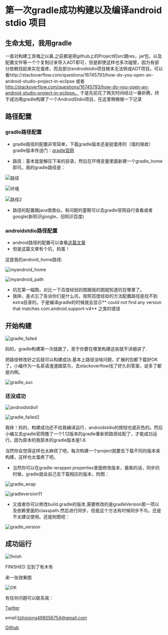 # 第一次gradle成功构建以及编译android stdio 项目

## 生命太短，我用gradle



一直对构建工具嗤之以鼻,之前都是把github上的Project的src跟res，jar包，以及配置文件等一个个复制过来导入ADT即可，但是即使这样也多次碰壁，因为有部分依赖找起来实在蛋疼，而且部分androidstdio项目根本无法转成ADT项目。可以看http://stackoverflow.com/questions/16745793/how-do-you-open-an-android-studio-project-in-eclipse 或者 http://stackoverflow.com/questions/16745793/how-do-you-open-an-android-studio-project-in-eclipse。 于是先前花了两天时间经过一番折腾，终于成功用gradle构建了一个AndroidStdio项目，在这里稍微做一下记录





## 路径配置



### gradle路径配置
-  gradle路径的配置非常简单，下载gradle版本还是挺蛋疼的（墙的缘故）gradle版本传送门：[gradle官网][1]

-  路径：基本就是解压下来的目录，然后在环境变量里面新建一个gradle_home即可。我的gradle路径是：

![路径](./img/Gradle/gradle_dir.jpg)

![环境](./img/Gradle/gradle_environment.png)   

![路径2](./img/Gradle/gradlepath.jpg)     
    
- 路径的配置跟java很类似，有问题的童鞋可以去gradle官网自行查看或者google(新知识google，旧知识百度)    



### androidstdio路径配置



- android路径的配置可以查看[这篇文章][2] 
- 但是这篇文章有个坑，妈蛋！

这是我的android_home路径:

![myandroid_home](./img/Gradle/myandroid_home.jpg)

![myandroid_path](./img/Gradle/myandroid_path.jpg)


- 坑在第一幅图，对比一下百度经验的图跟我的图就知道坑在哪里了。
-  我摔，差点忘了告诉你们是什么坑，按照百度经验的方法配置路径是找不到extra目录的。于是编译gradle的时候就会显示** could not find any version that matches com.android.support-v4** 之类的错误



## 开始构建



![gradle_failed](./img/Gradle/gradle_failed.png)


妈的，gradle构建第一次就跪了，至于你要在哪里构建这些就不详细讲了.

把路径修改好之后就可以构建成功.基本上路径没啥问题，扩展的包都下载好OK了。小编作为一名英语渣渣跟菜鸟，去stackoverflow找了好久的答案，说多了都是内啊。


![gradle_suc](./img/Gradle/gradle_suc.jpg)





### 还没成功

![androidstdio1](./img/Gradle/androidstdio1.jpg)

![gradle_failed2](./img/Gradle/gradle_failed2.png)


我摔！妈的，构建成功还不给我编译运行，androidstdio的按钮也是灰色的。然后小编又去gradle官网撸了一个1.12版本的gradle重新把路径给配了，才能成功运行。因为原本的我原本的gradle版本是1.8.

当然你会觉得这样也太麻烦了吧。每次构建一个project就要去下载不同的版本来构建，这样也太蛋疼了吧。

- 当然你可以在gradle-wrapper.properties里面修改版本，酱紫的话，同步的时候，gradle就会自己去下载相应的版本，附图：

![gradle_wrap](./img/Gradle/gradle_wrap.png)

![gradleversion11](./img/Gradle/gradleversion11.jpg)

- 又或者你可以修改build.gradle的版本,需要修改的是gradleVersion那一项以及依赖里面的classpath.然后进行同步，但是这个方法有时候同步不鸟，还是不太建议使用。还是附图吧：

![gradle_version](./img/Gradle/gradle_version.jpg)






## 成功运行

![finish](./img/Gradle/gradle_version.jpg)


FINISHED 见到了有木有

来一张效果图

![OK](./img/Gradle/OK.jpg)

有任何问题可以联系我：

[Twitter][3]

email:lizhixiong498056754@gmail.com

[Github][4]


  [1]: http://www.gradle.org
  [2]: http://jingyan.baidu.com/article/17bd8e52f514d985ab2bb800.html
  [3]: https://twitter.com/Jacson_Lee
  [4]: https://github.com/jacsonLee